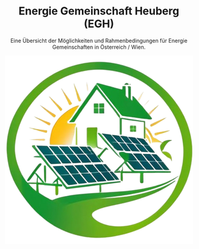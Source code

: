 <div align="center">

<!--lint ignore no-dead-urls-->

# Energie Gemeinschaft Heuberg (EGH)

Eine Übersicht der Möglichkeiten und Rahmenbedingungen für Energie Gemeinschaften in Österreich / Wien.

<img width="500" src="./_media/EGH_CoverPage.png" alt="logo of docsify-awesome repository">

</div>